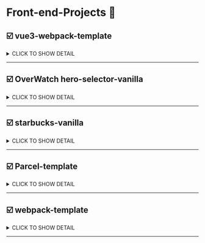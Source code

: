 # Front-end-Projects 🎲

<!-- ## :ballot_box_with_check:  boiler-plate f

<details>
  <summary>CLICK TO SHOW DETAIL</summary>
  <BR>
  <div markdown="1">

#### 📖 What I USE 

- React
- mongoDB
    
  </div>
</details>

--- -->

## :ballot_box_with_check: vue3-webpack-template

<details>
  <summary>CLICK TO SHOW DETAIL</summary>
  <BR>
  <div markdown="1">
    
[DEMO](https://github.com/RNCST/vue3-movieSearch-app)

[Repository](https://rncstvue3movieapp.netlify.app/)

## 📖 What I USE 

- HTML 
- CSS 
  - Bootstrap [link](https://getbootstrap.com/)

- JAVASCRIPT 
  - lodash ((_uniqby_)) [link](https://lodash.com/)
  - axios [link](https://axios-http.com/docs/intro)

- vue3 [link](https://v3.vuejs.org/)
  - vue-router@next [link](https://next.router.vuejs.org/)
  - vuex@next [link](https://next.vuex.vuejs.org/)

- webpack [link](https://webpack.js.org/)
- babel [link](https://babeljs.io/)
- eslint [link](https://eslint.org/)
  - eslint-plugin-vue [link](https://eslint.vuejs.org/user-guide/)
    
  </div>
</details>

---

## :ballot_box_with_check: OverWatch hero-selector-vanilla

<details>
  <summary>CLICK TO SHOW DETAIL</summary>
  <BR>
  <div markdown="1">
    
[DEMO](https://rncst.github.io/hero-selector-vanilla/index.html)

[Repository](https://github.com/RNCST/hero-selector-vanilla)

#### 📖 What I USE 

- HTML 
- CSS 
- JAVASCRIPT
    
  </div>
</details>

---

## :ballot_box_with_check: starbucks-vanilla
  
  <details>
  <summary>CLICK TO SHOW DETAIL</summary>
  <BR>
  <div markdown="1">

[DEMO](https://rncst.github.io/starbucks-vanilla/)

[Repository](https://github.com/RNCST/starbucks-vanilla)

#### 📖 What I USE 

- HTML 
- CSS 
- JAVASCRIPT 
  - gsap (javascript animation library) [link](https://greensock.com/docs/v3/GSAP)
  - gsap-ScrollToPlugin (javascript animation library) [link](https://greensock.com/docs/v3/GSAP)
  - lodash (javascript library (use .throttle)) [link](https://lodash.com/)
  - swiper-js (Slider API) [link](https://swiperjs.com/swiper-api)
  - youtube-iframe-api (youtube-api) [link](https://developers.google.com/youtube/iframe_api_reference?hl=ko)
  - ScrollMagic (javascript library scroll interaction) [link](https://scrollmagic.io/)


    
      </div>
</details>
    
---


## :ballot_box_with_check: Parcel-template

<details>
  <summary>CLICK TO SHOW DETAIL</summary>
  <BR>
  <div markdown="1">
    
#### 📖 What I USE 

- parcel-bundler, parcel-plugin-static-files-copy  [link](https://ko.parceljs.org/)
- autoprefixer, postcss [link](https://www.npmjs.com/package/autoprefixer)
- Babel /core , plugin-transform-runtime , preset-env [link](https://babeljs.io/)
    
  </div>
</details>

---


## :ballot_box_with_check: webpack-template

<details>
  <summary>CLICK TO SHOW DETAIL</summary>
  <BR>
  <div markdown="1">
    
#### 📖 What I USE 

- webpack webpack-cli webpack-dev-server
- postcss autoprefixer sass
- sass-loader postcss-loader style-loader cssloader
- copy-webpack-plugin htmlwebpack-plugin
    
  </div>
</details>

---
